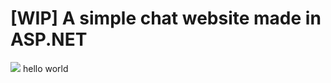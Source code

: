 # [WIP] A simple chat website made in ASP.NET

![](https://github.com/sateviss/topical/workflows/.github/workflows/aspnetcore.yml/badge.svg)
hello world
